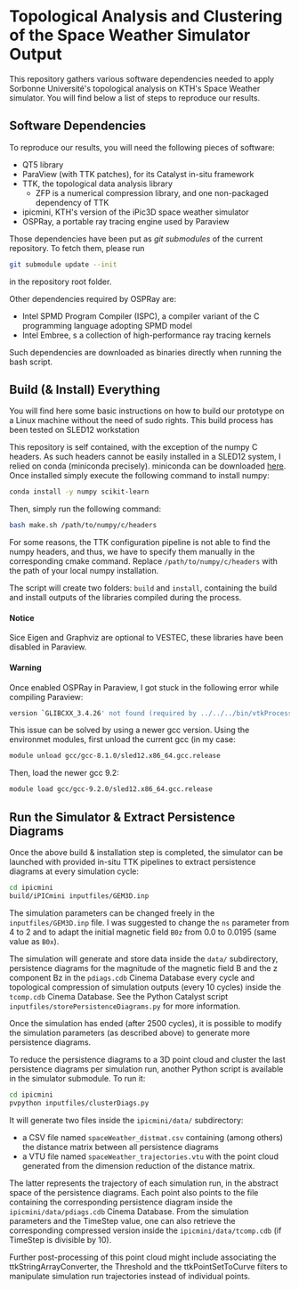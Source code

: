 Topological Analysis and Clustering of the Space Weather Simulator Output
=========================================================================

This repository gathers various software dependencies needed to apply
Sorbonne Université's topological analysis on KTH's Space Weather
simulator. You will find below a list of steps to reproduce our
results.

Software Dependencies
---------------------

To reproduce our results, you will need the following pieces of
software:
* QT5 library
* ParaView (with TTK patches), for its Catalyst in-situ framework
* TTK, the topological data analysis library
  + ZFP is a numerical compression library, and one non-packaged dependency of TTK
* ipicmini, KTH's version of the iPic3D space weather simulator
* OSPRay, a portable ray tracing engine used by Paraview

Those dependencies have been put as *git submodules* of the current
repository. To fetch them, please run

```sh
git submodule update --init
```
in the repository root folder.

Other dependencies required by OSPRay are:
* Intel SPMD Program Compiler (ISPC), a compiler variant of the C programming language adopting SPMD model
* Intel Embree, s a collection of high-performance ray tracing kernels

Such dependencies are downloaded as binaries directly when running the bash script.

Build (& Install) Everything
----------------------------

You will find here some basic instructions on how to build our
prototype on a Linux machine without the need of sudo rights.
This build process has been tested on SLED12 workstation

This repository is self contained, with the exception of the numpy C headers.
As such headers cannot be easily installed in a SLED12 system, I relied on conda (miniconda precisely).
miniconda can be downloaded [here](https://docs.conda.io/en/latest/miniconda.html).
Once installed simply execute the following command to install numpy:

```sh
conda install -y numpy scikit-learn 
```
Then, simply run the following command:
```sh
bash make.sh /path/to/numpy/c/headers
```
For some reasons, the TTK configuration pipeline is not able to find the numpy headers, and thus, we have to specify them manually in the corresponding cmake command. Replace `/path/to/numpy/c/headers` with the path of your local numpy installation.

The script will create two folders: `build` and `install`, containing the build and install outputs of the libraries compiled during the process.

#### Notice
Sice Eigen and Graphviz are optional to VESTEC, these libraries have been disabled in Paraview.
#### Warning
Once enabled OSPRay in Paraview, I got stuck in the following error while compiling Paraview:
```sh
version `GLIBCXX_3.4.26' not found (required by ../../../bin/vtkProcessXML-pv5.7) 
```
This issue can be solved by using a newer gcc version. Using the environmet modules, first unload the current gcc (in my case:
```sh
module unload gcc/gcc-8.1.0/sled12.x86_64.gcc.release
```
Then, load the newer gcc 9.2:
```sh
module load gcc/gcc-9.2.0/sled12.x86_64.gcc.release
```

Run the Simulator & Extract Persistence Diagrams
------------------------------------------------

Once the above build & installation step is completed, the simulator
can be launched with provided in-situ TTK pipelines to extract
persistence diagrams at every simulation cycle:

```sh
cd ipicmini
build/iPICmini inputfiles/GEM3D.inp
```

The simulation parameters can be changed freely in the
`inputfiles/GEM3D.inp` file. I was suggested to change the `ns`
parameter from 4 to 2 and to adapt the initial magnetic field `B0z`
from 0.0 to 0.0195 (same value as `B0x`).

The simulation will generate and store data inside the `data/`
subdirectory, persistence diagrams for the magnitude of the magnetic
field B and the z component Bz in the `pdiags.cdb` Cinema Database
every cycle and topological compression of simulation outputs (every
10 cycles) inside the `tcomp.cdb` Cinema Database. See the Python
Catalyst script `inputfiles/storePersistenceDiagrams.py` for more
information.

Once the simulation has ended (after 2500 cycles), it is possible to
modify the simulation parameters (as described above) to generate more
persistence diagrams.

To reduce the persistence diagrams to a 3D point cloud and cluster the
last persistence diagrams per simulation run, another Python script is
available in the simulator submodule. To run it:

```sh
cd ipicmini
pvpython inputfiles/clusterDiags.py
```

It will generate two files inside the `ipicmini/data/` subdirectory:
* a CSV file named `spaceWeather_distmat.csv` containing (among
  others) the distance matrix between all persistence diagrams
* a VTU file named `spaceWeather_trajectories.vtu` with the point
  cloud generated from the dimension reduction of the distance
  matrix.

The latter represents the trajectory of each simulation run, in the
abstract space of the persistence diagrams. Each point also points to
the file containing the corresponding persistence diagram inside the
`ipicmini/data/pdiags.cdb` Cinema Database. From the simulation
parameters and the TimeStep value, one can also retrieve the
corresponding compressed version inside the `ipicmini/data/tcomp.cdb`
(if TimeStep is divisible by 10).

Further post-processing of this point cloud might include associating
the ttkStringArrayConverter, the Threshold and the ttkPointSetToCurve
filters to manipulate simulation run trajectories instead of
individual points.
